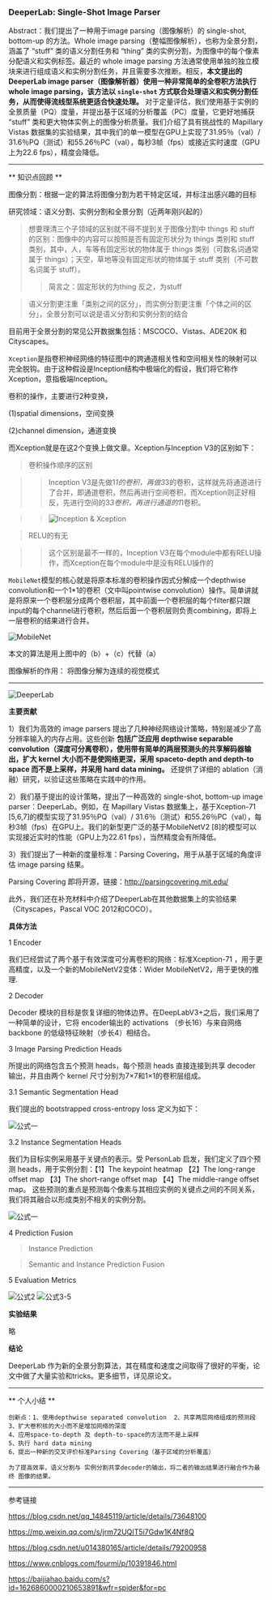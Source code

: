### DeeperLab: Single-Shot Image Parser


Abstract：我们提出了一种用于image parsing（图像解析）的 single-shot, bottom-up 的方法。Whole image parsing（整幅图像解析），也称为全景分割，涵盖了 “stuff” 类的语义分割任务和 “thing” 类的实例分割，为图像中的每个像素分配语义和实例标签。最近的 whole image parsing 方法通常使用单独的独立模块来进行组成语义和实例分割任务，并且需要多次推断。相反，**本文提出的DeeperLab image parser（图像解析器）使用一种非常简单的全卷积方法执行 whole image parsing，该方法以 `single-shot` 方式联合处理语义和实例分割任务，从而使得流线型系统更适合快速处理。** 对于定量评估，我们使用基于实例的全景质量（PQ）度量，并提出基于区域的分析覆盖（PC）度量，它更好地捕获 “stuff” 类和更大物体实例上的图像分析质量。我们介绍了具有挑战性的 Mapillary Vistas 数据集的实验结果，其中我们的单一模型在GPU上实现了31.95％（val）/ 31.6％PQ（测试）和55.26％PC（val），每秒3帧（fps）或接近实时速度（GPU上为22.6 fps），精度会降低。

---
** 知识点回顾 **

图像分割：根据一定的算法将图像分割为若干特定区域，并标注出感兴趣的目标

研究领域：语义分割、实例分割和全景分割（近两年刚兴起的）
> 想要理清三个子领域的区别就不得不提到关于图像分割中 things 和 stuff 的区别：图像中的内容可以按照是否有固定形状分为 things 类别和 stuff 类别，其中，人，车等有固定形状的物体属于 things 类别（可数名词通常属于 things）；天空，草地等没有固定形状的物体属于 stuff 类别（不可数名词属于 stuff）。
>> 简言之：固定形状的为thing  反之，为stuff

> 语义分割更注重「类别之间的区分」，而实例分割更注重「个体之间的区分」，全景分割可以说是语义分割和实例分割的结合

目前用于全景分割的常见公开数据集包括：MSCOCO、Vistas、ADE20K 和 Cityscapes。

`Xception`是指卷积神经网络的特征图中的跨通道相关性和空间相关性的映射可以完全脱钩。由于这种假设是Inception结构中极端化的假设，我们将它称作Xception，意指极端Inception。

卷积的操作，主要进行2种变换，

(1)spatial dimensions，空间变换

(2)channel dimension，通道变换

而Xception就是在这2个变换上做文章。Xception与Inception V3的区别如下：
> 卷积操作顺序的区别

>> Inception V3是先做1*1的卷积，再做3*3的卷积，这样就先将通道进行了合并，即通道卷积，然后再进行空间卷积，而Xception则正好相反，先进行空间的3*3卷积，再进行通道的1*1卷积。

>> ![Inception & Xception](img/DeeperLab02.jpg)

> RELU的有无

>> 这个区别是最不一样的，Inception V3在每个module中都有RELU操作，而Xception在每个module中是没有RELU操作的

`MobileNet`模型的核心就是将原本标准的卷积操作因式分解成一个depthwise convolution和一个1*1的卷积（文中叫pointwise convolution）操作。简单讲就是将原来一个卷积层分成两个卷积层，其中前面一个卷积层的每个filter都只跟input的每个channel进行卷积，然后后面一个卷积层则负责combining，即将上一层卷积的结果进行合并。

![MobileNet](img/DeeperLab03.jpg)

本文的算法是用上图中的（b）+（c）代替（a）

图像解析的作用： 将图像分解为连续的视觉模式

---

![DeeperLab](img/DeeperLab01.jpg)


**主要贡献**

1）我们为高效的 image parsers 提出了几种神经网络设计策略，特别是减少了高分辨率输入的内存占用。这些创新 **包括广泛应用 depthwise separable convolution（深度可分离卷积），使用带有简单的两层预测头的共享解码器输出，扩大 kernel 大小而不是使网络更深，采用 spaceto-depth and depth-to space 而不是上采样，并采用  hard data mining。** 还提供了详细的 ablation（消融）研究，以验证这些策略在实践中的作用。


2）我们基于提出的设计策略，提出了一种高效的 single-shot, bottom-up image parser：DeeperLab。例如，在 Mapillary Vistas 数据集上，基于Xception-71 [5,6,7]的模型实现了31.95％PQ（val）/ 31.6％（测试）和55.26％PC（val），每秒3帧（fps）在GPU上。我们的新型更广泛的基于MobileNetV2 [8]的模型可以实现接近实时的性能（GPU上为22.61 fps），当然精度会有所降低。



3）我们提出了一种新的度量标准：Parsing Covering，用于从基于区域的角度评估 image parsing 结果。



Parsing Covering 即将开源，链接：http://parsingcovering.mit.edu/



此外，我们还在补充材料中介绍了DeeperLab在其他数据集上的实验结果（Cityscapes，Pascal VOC 2012和COCO）。



**具体方法**


1 Encoder

我们已经尝试了两个基于有效深度可分离卷积的网络：标准Xception-71 ，用于更高精度，以及一个新的MobileNetV2变体：Wider MobileNetV2，用于更快的推理.



2 Decoder

Decoder 模块的目标是恢复详细的物体边界。在DeepLabV3+之后，我们采用了一种简单的设计，它将 encoder输出的 activations （步长16）与来自网络 backbone 的低级特征映射（步长4）相结合。



3 Image Parsing Prediction Heads

所提出的网络包含五个预测 heads，每个预测 heads 直接连接到共享 decoder 输出，并且由两个 kernel 尺寸分别为7×7和1×1的卷积层组成。


3.1 Semantic Segmentation Head

我们提出的 bootstrapped cross-entropy loss 定义为如下：

![公式一](img/DeeperLab04.jpg)


3.2 Instance Segmentation Heads

我们为目标实例采用基于关键点的表示。受 PersonLab 启发，我们定义了四个预测 heads，用于实例分割：【1】The keypoint heatmap 【2】The long-range offset map 【3】The short-range offset map 【4】The middle-range offset map。 这些预测的重点是预测每个像素与其相应实例的关键点之间的不同关系，我们将其融合以形成类别不相关的实例分割。

![公式一](img/DeeperLab05.jpg)


4 Prediction Fusion

> Instance Prediction

> Semantic and Instance Prediction Fusion



5 Evaluation Metrics

![公式2](img/DeeperLab06.jpg)
![公式3-5](img/DeeperLab07.jpg)



**实验结果**

略


**结论**

DeeperLab 作为新的全景分割算法，其在精度和速度之间取得了很好的平衡，论文中做了大量实验和tricks。更多细节，详见原论文。




----
** 个人小结 **

~~~
创新点：1、使用depthwise separated convolution  2、共享两层网络组成的预测段
3、扩大卷积核的大小而不是增加网络的深度
4、应用space-to-depth 及 depth-to-space的方法而不是上采样
5、执行 hard data mining
6、提出一种新的交叉评价标准Parsing Covering（基于区域的分析覆盖）

为了提高效率，语义分割与 实例分割共享decoder的输出，将二者的输出结果进行融合作为最终 图像的结果。

~~~














***
参考链接

https://blog.csdn.net/qq_14845119/article/details/73648100

https://mp.weixin.qq.com/s/jrm72UQIT5i7Gdw1K4Nf8Q

https://blog.csdn.net/u014380165/article/details/79200958

https://www.cnblogs.com/fourmi/p/10391846.html

https://baijiahao.baidu.com/s?id=1626860000210653891&wfr=spider&for=pc
